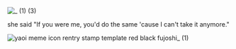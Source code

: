 ![_ (1) (3)](https://github.com/user-attachments/assets/98a0db45-8032-4688-9e1e-78d21ae135c2)



she said "If you were me, you'd do the same 'cause I can't take it anymore."

![yaoi meme icon rentry stamp template red black fujoshi_ (1)](https://github.com/user-attachments/assets/c0c89635-edf6-4dd8-88ef-6198e60277c9)
